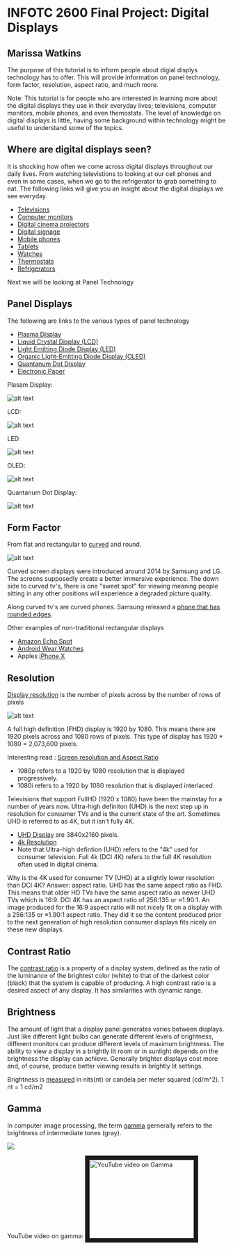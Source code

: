# INFOTC 2600 Final Project: Digital Displays
## Marissa Watkins

The purpose of this tutorial is to inform people about digial displys technology has to offer. This will provide information on panel technology, form factor, resolution, aspect ratio, and much more. 

Note: This tutorial is for people who are interested in learning more about the digital displays they use in their everyday lives; televisions, computer monitors, mobile phones, and even themostats. The level of knowledge on digital displays is little, having some background within technology might be useful to understand some of the topics. 

## Where are digital displays seen?

It is shocking how often we come across digital displays throughout our daily lives. From watching televistions to looking at our cell phones and even in some cases, when we go to the refrigerator to grab something to eat. 
The following links will give you an insight about the digital displays we see everyday. 
* [Televisions](https://electronics.howstuffworks.com/hdtv.htm)
* [Computer monitors](https://en.wikipedia.org/wiki/Computer_monitor)
* [Digital cinema projectors](https://www.christiedigital.com/en-us/cinema/cinema-products/digital-cinema-projectors)
* [Digital signage](https://en.wikipedia.org/wiki/Digital_signage)
* [Mobile phones](https://www.lifewire.com/cell-phone-displays-577490)
* [Tablets](https://en.wikipedia.org/wiki/Tablet_computer)
* [Watches](https://wearos.google.com/#hands-free-help)
* [Thermostats](http://www.archiexpo.com/prod/lennox/product-147436-1936595.html)
* [Refrigerators](https://www.samsung.com/us/explore/family-hub-refrigerator/overview/)

Next we will be looking at Panel Technology
## Panel Displays 
The following are links to the various types of panel technology

* [Plasma Display](https://en.wikipedia.org/wiki/Plasma_display)
* [Liquid Crystal Display (LCD)](https://en.wikipedia.org/wiki/Liquid-crystal_display)
* [Light Emitting Diode Display (LED)](https://en.wikipedia.org/wiki/LED_display)
* [Organic Light-Emitting Diode Display (OLED)](https://en.wikipedia.org/wiki/OLED)
* [Quantanum Dot Display](https://en.wikipedia.org/wiki/Quantum_dot_display)
* [Electronic Paper](https://en.wikipedia.org/wiki/Electronic_paper)

Plasam Display:

![alt text](https://github.com/marissawatkins/INFOTC2600FinalProject/blob/master/plasmaDisplay.png)

LCD:

![alt text](https://github.com/marissawatkins/INFOTC2600FinalProject/blob/master/lcd-screen.gif)

LED:

![alt text](https://github.com/marissawatkins/INFOTC2600FinalProject/blob/master/LEDDisplay.jpg)

OLED:

![alt text](https://github.com/marissawatkins/INFOTC2600FinalProject/blob/master/oled-cell.gif)

Quantanum Dot Display:

![alt text](https://github.com/marissawatkins/INFOTC2600FinalProject/blob/master/quantanumDotDisplay.jpg)

## Form Factor
From flat and rectangular to [curved](https://en.wikipedia.org/wiki/Curved_screen) and round. 

![alt text](https://github.com/marissawatkins/INFOTC2600FinalProject/blob/master/curvedTV.jpg)

Curved screen displays were introduced around 2014 by Samsung and LG. The screens supposedly create a better immersive experience. The down side to curved tv's, there is one "sweet spot" for viewing meaning people sitting in any other positions will experience a degraded picture quality. 

Along curved tv's are curved phones. Samsung released a [phone that has rounded edges](https://www.samsung.com/global/galaxy/galaxy-s8/). 

Other examples of non-traditional rectangular displays
* [Amazon Echo Spot](https://www.amazon.com/dp/B073SQYXTW/ref=cm_sw_r_cp_ep_dp_daynBbEFB16YD)
* [Android Wear Watches](https://wearos.google.com/#hands-free-help)
* Apples [iPhone X](https://www.apple.com/iphone/)

## Resolution
[Display resolution](https://en.wikipedia.org/wiki/Display_resolution) is the number of pixels across by the number of rows of pixels

![alt text](https://github.com/marissawatkins/INFOTC2600FinalProject/blob/master/resolution.png)

A full high definition (FHD) display is 1920 by 1080. This means there are 1920 pixels across and 1080 rows of pixels. This type of display has 1920 * 1080 = 2,073,600 pixels.

Interesting read : [Screen resolution and Aspect Ratio](https://www.digitalcitizen.life/what-screen-resolution-or-aspect-ratio-what-do-720p-1080i-1080p-mean)

* 1080p refers to a 1920 by 1080 resolution that is displayed progressively.
* 1080i refers to a 1920 by 1080 resolution that is displayed interlaced.

Televisions that support FullHD (1920 x 1080) have been the mainstay for a number of years now. Ultra-high definiton (UHD) is the next step up in resolution for consumer TVs and is the current state of the art. Sometimes UHD is referred to as 4K, but it isn’t fully 4K.

* [UHD Display](https://en.wikipedia.org/wiki/Ultra-high-definition_television) are 3840x2160 pixels.
* [4k Resolution](https://en.wikipedia.org/wiki/4K_resolution)
* Note that Ultra-high defintion (UHD) refers to the "4k" used for consumer television. Full 4k (DCI 4K) refers to the full 4K resolution often used in digital cinema.

Why is the 4K used for consumer TV (UHD) at a slightly lower resolution than DCI 4K? Answer: aspect ratio. UHD has the same aspect ratio as FHD. This means that older HD TVs have the same aspect ratio as newer UHD TVs which is 16:9. DCI 4K has an aspect ratio of 256∶135 or ≈1.90∶1. An image produced for the 16:9 aspect ratio will not nicely fit on a display with a 256∶135 or ≈1.90∶1 aspect ratio. They did it so the content produced prior to the next generation of high resolution consumer displays fits nicely on these new displays.

## Contrast Ratio
The [contrast ratio](https://en.wikipedia.org/wiki/Contrast_ratio) is a property of a display system, defined as the ratio of the luminance of the brightest color (white) to that of the darkest color (black) that the system is capable of producing. A high contrast ratio is a desired aspect of any display. It has similarities with dynamic range.

## Brightness
The amount of light that a display panel generates varies between displays. Just like different light bulbs can generate different levels of brightness, different monitors can produce different levels of maximum brightness. The ability to view a display in a brightly lit room or in sunlight depends on the brightness the display can achieve. Generally brighter displays cost more and, of course, produce better viewing results in brightly lit settings.

Brightness is [measured](https://en.wikipedia.org/wiki/Candela_per_square_metre) in nits(nt) or candela per meter squared (cd/m^2). 1 nt = 1 cd/m2

## Gamma
In computer image processing, the term [gamma](https://www.eizo.com/library/basics/lcd_display_gamma/) gernerally refers to the brightness of intermediate tones (gray). 

![](https://github.com/marissawatkins/INFOTC2600FinalProject/blob/master/gamma.jpg)

YouTube video on gamma:
<a href="http://www.youtube.com/watch?feature=player_embedded&v=UohVbYLEhbM
" target="_blank"><img src="http://img.youtube.com/vi/UohVbYLEhbM/0.jpg" 
alt="YouTube video on Gamma" width="240" height="180" border="10" /></a>

